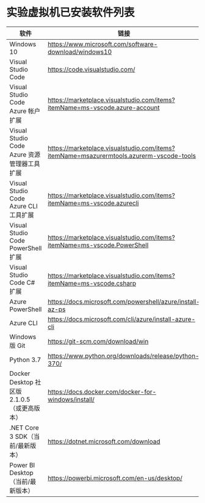 ﻿# 实验虚拟机已安装软件列表

| 软件 | 链接 |
| --- | --- |
| Windows 10 | https://www.microsoft.com/software-download/windows10 |
| Visual Studio Code | https://code.visualstudio.com/ |
| Visual Studio Code Azure 帐户扩展 | https://marketplace.visualstudio.com/items?itemName=ms-vscode.azure-account |
| Visual Studio Code Azure 资源管理器工具扩展 | https://marketplace.visualstudio.com/items?itemName=msazurermtools.azurerm-vscode-tools |
| Visual Studio Code Azure CLI 工具扩展 | https://marketplace.visualstudio.com/items?itemName=ms-vscode.azurecli |
| Visual Studio Code PowerShell 扩展 | https://marketplace.visualstudio.com/items?itemName=ms-vscode.PowerShell |
| Visual Studio Code C# 扩展 | https://marketplace.visualstudio.com/items?itemName=ms-vscode.csharp |
| Azure PowerShell | https://docs.microsoft.com/powershell/azure/install-az-ps |
| Azure CLI | https://docs.microsoft.com/cli/azure/install-azure-cli |
| Windows 版 Git | https://git-scm.com/download/win |
| Python 3.7| https://www.python.org/downloads/release/python-370/ |
| Docker Desktop 社区版 2.1.0.5（或更高版本）| https://docs.docker.com/docker-for-windows/install/ |
| .NET Core 3 SDK（当前/最新版本）| https://dotnet.microsoft.com/download |
| Power BI Desktop（当前/最新版本） | https://powerbi.microsoft.com/en-us/desktop/ |

 

